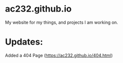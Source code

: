 # ac232.github.io


 My website for my things, and projects I am working on.
 
 # Updates:
 
 Added a 404 Page (https://ac232.github.io/404.html)
